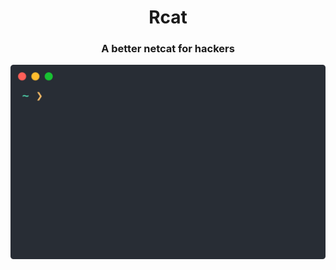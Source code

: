 <div align="center">

# Rcat
### A better netcat for hackers

</div>

<img src="images/rcat_curl.svg">

